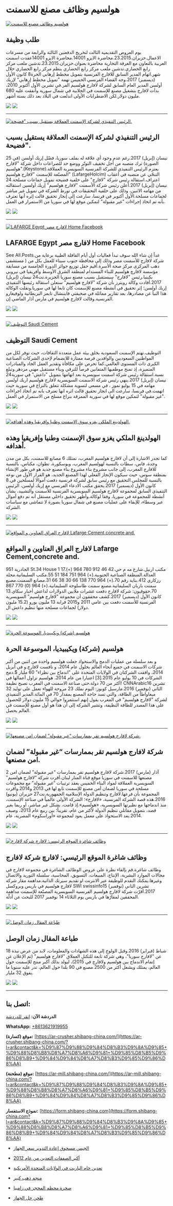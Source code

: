 # هولسيم وظائف مصنع للاسمنت

<a href="https://swt.shibang-china.com/?l=ar&img&k=%D9%87%D9%88%D9%84%D8%B3%D9%8A%D9%85+%D9%88%D8%B8%D8%A7%D8%A6%D9%81+%D9%85%D8%B5%D9%86%D8%B9+%D9%84%D9%84%D8%A7%D8%B3%D9%85%D9%86%D8%AA" target="_blank">![هولسيم وظائف مصنع للاسمنت](http://static.shibang-china.com/all-800x300/1379.jpg)</a>

## طلب وظيفة
يوم العروض التقديمية الثالث لتخريج الدفعتين الثالثة والرابعة من مسرعات الاعمال.حزيران.23.2015.محاضرة الايزو 14001.محاضرة الايزو 14001عقدت اسمنت العربية بالتعاون مع الغرفة التجارية محاضرة بعنوان.حزيران.23.2015.تدشين ملعب مركز رابغ الحضاري.تدشين ملعب مركز رابغ الحضاري ينظم مركز رابغ الحضاري خلال شهر.اتهام المدير السابق للافارج الفرنسية بتمويل مخطط إرهابي الحرة8 كانون الأول (ديسمبر) 2017.وجه القضاء الفرنسي الخميس تهمة &quot;تمويل مخطط إرهابي&quot; لإريك أولسن المدير العام السابق لشركة لافارج هولسيم الفر.في تشرين الأول أكتوبر 2010، بدأت لافارج بتشغيل مصنع للإسمنت في الجلابية في شمال سورية وأنفقت عليه 680 مليون دولار.لكن الاضطرابات الأولى اندلعت في البلاد بعد ذلك بستة أشهر.


<a href="https://whatsapp.shibangsoft.com/WhatsApp.php" target="_blank" title="WhatsApp">![](http://static.shibang-china.com/icon/whatsapp.png)</a> <a href="https://swt.shibang-china.com/?l=ar&icon&k=%D9%87%D9%88%D9%84%D8%B3%D9%8A%D9%85+%D9%88%D8%B8%D8%A7%D8%A6%D9%81+%D9%85%D8%B5%D9%86%D8%B9+%D9%84%D9%84%D8%A7%D8%B3%D9%85%D9%86%D8%AA" target="_blank">![](http://static.shibang-china.com/icon/chat-ar.png)</a>

---

<a href="https://swt.shibang-china.com/?l=ar&img&k=%D9%87%D9%88%D9%84%D8%B3%D9%8A%D9%85+%D9%88%D8%B8%D8%A7%D8%A6%D9%81+%D9%85%D8%B5%D9%86%D8%B9+%D9%84%D9%84%D8%A7%D8%B3%D9%85%D9%86%D8%AA" target="_blank">![الرئيس التنفيذي لشركة الإسمنت العملاقة يستقيل بسبب &quot;فضيحة.](http://static.shibang-china.com/all-800x300/680.jpg)</a>

## الرئيس التنفيذي لشركة الإسمنت العملاقة يستقيل بسبب &quot;فضيحة.
25 نيسان (إبريل) 2017.رغم عدم وجود أي علاقة له بملف سوريا، فضّل إريك أولسن (في الصورة) ترك منصبه من أجل تخفيف التوتّر ووضع حد للصراعات داخل شركة &quot;لافارج هولسيم&quot;.(Keystone).يعتزم الرئيس التنفيذي للشركة الفرنسية السويسرية العملاقة المصنّعة للإسمنت &quot;لافارج هولسيم&quot; (LafargeHolcim) التنحّي عن منصبه في أعقاب اعتراف.استقالة رئيس شركة &quot;لافارج&quot; على خلفية فضيحة تمويل جماعات مسلحة.24 نيسان (إبريل) 2017.أعلن رئيس شركة الأسمنت &quot;لافارج هولسيم&quot; إريك أولسين استقالته من مهامه الاثنين، وذلك على خلفية التحقيقات في تورط الشركة في تمويل غير مباشر لجماعات مسلحة.الأول أكتوبر في فرنسا، سارعت إلى إنجاز تحقيق قالت إثره أنها تعترف بأنه تم اتخاذ إجراءات &quot;غير مقبولة&quot; لتمكين موقع لها في سوريا من الاستمرار في العمل.


<a href="https://whatsapp.shibangsoft.com/WhatsApp.php" target="_blank" title="WhatsApp">![](http://static.shibang-china.com/icon/whatsapp.png)</a> <a href="https://swt.shibang-china.com/?l=ar&icon&k=%D9%87%D9%88%D9%84%D8%B3%D9%8A%D9%85+%D9%88%D8%B8%D8%A7%D8%A6%D9%81+%D9%85%D8%B5%D9%86%D8%B9+%D9%84%D9%84%D8%A7%D8%B3%D9%85%D9%86%D8%AA" target="_blank">![](http://static.shibang-china.com/icon/chat-ar.png)</a>

---

<a href="https://swt.shibang-china.com/?l=ar&img&k=%D9%87%D9%88%D9%84%D8%B3%D9%8A%D9%85+%D9%88%D8%B8%D8%A7%D8%A6%D9%81+%D9%85%D8%B5%D9%86%D8%B9+%D9%84%D9%84%D8%A7%D8%B3%D9%85%D9%86%D8%AA" target="_blank">![LAFARGE Egypt لافارچ مصر Home Facebook](http://static.shibang-china.com/all-800x300/71.jpg)</a>

## LAFARGE Egypt لافارچ مصر Home Facebook
See All.Posts.غداً إن شاء الله سوف تبدأ فعاليات أول أيام القافلة الطبية برعاية من شركة لافارج للأسمنت مصر وذلك إلى محافظة جنوب سيناء للعمل بكل من ( مستشفى دهب المركزى مركز صحة الأسرة.أقيم حفل توزيع جوائز الدورة الخامسة من مسابقة مؤسسة لافارﭺ هولسيم للبناء المستدام لمنطقة الشرق الأوسط وأفريقيا فى نيروبي بكينيا.رئيس &quot;لافارج&quot; سيستقيل بسبب مصنع سوريا الجزيرة.نت24 نيسان (إبريل) 2017.أفادت وكالة رويترز بأن شركة &quot;لافارج هولسيم&quot; ستعلن استقالة رئيسها التنفيذي إريك أولسن؛ إثر تحقيق في أنشطة مصنع للإسمنت كان تابعا لها في سوريا.ونقلت الوكالة هذا النبأ عن مصادرها، بعد تقارير مماثلة في صحيفتي فايننشال تايمز البريطانية ولوفيغارو الفرنسية.وقالت لافارج هولسيم في مارس آذار الماضي إن.


<a href="https://whatsapp.shibangsoft.com/WhatsApp.php" target="_blank" title="WhatsApp">![](http://static.shibang-china.com/icon/whatsapp.png)</a> <a href="https://swt.shibang-china.com/?l=ar&icon&k=%D9%87%D9%88%D9%84%D8%B3%D9%8A%D9%85+%D9%88%D8%B8%D8%A7%D8%A6%D9%81+%D9%85%D8%B5%D9%86%D8%B9+%D9%84%D9%84%D8%A7%D8%B3%D9%85%D9%86%D8%AA" target="_blank">![](http://static.shibang-china.com/icon/chat-ar.png)</a>

---

<a href="https://swt.shibang-china.com/?l=ar&img&k=%D9%87%D9%88%D9%84%D8%B3%D9%8A%D9%85+%D9%88%D8%B8%D8%A7%D8%A6%D9%81+%D9%85%D8%B5%D9%86%D8%B9+%D9%84%D9%84%D8%A7%D8%B3%D9%85%D9%86%D8%AA" target="_blank">![التوظيف Saudi Cement](http://static.shibang-china.com/all-800x300/355.jpg)</a>

## التوظيف Saudi Cement
التوظيف.تهتم الإسمنت السعودية بخلق بيئة عمل متعددة الثقافات، حيث توفر لكل من المواطنين السعوديين والوافدين فرصة ممتازة للانضمام لإحدى الشركات الصناعية الكبرى ذات المستوى العالمي.كما تحرص على مكافأة وتقدير العمل الجاد والمبادرات المتميزة، إذ تمنح موظفيها المتفانين فرصاً للترقي وبناء مستقبل مهني مزدهر.وتبلغ نسبة.استقالة رئيس شركة اسمنت سويسرية بعد اتهامها بتمويل &quot;داعش&quot; في سورية24 نيسان (إبريل) 2017.ينهي رئيس شركة الاسمنت السويسرية لافارج هولسيم اريك اولسن مهامه في 15 يوليو تموز ، في مسعى لتسوية مشكلة تتعلق بالنزاع في سورية حيث اتهمت.في فرنسا، سارعت الى انجاز تحقيق قالت اثره انها تعترف بانه تم اتخاذ اجراءات &quot;غير مقبولة&quot; لتمكين موقع لها في سورية الممزقة بنزاع مسلح من الاستمرار في العمل.


<a href="https://whatsapp.shibangsoft.com/WhatsApp.php" target="_blank" title="WhatsApp">![](http://static.shibang-china.com/icon/whatsapp.png)</a> <a href="https://swt.shibang-china.com/?l=ar&icon&k=%D9%87%D9%88%D9%84%D8%B3%D9%8A%D9%85+%D9%88%D8%B8%D8%A7%D8%A6%D9%81+%D9%85%D8%B5%D9%86%D8%B9+%D9%84%D9%84%D8%A7%D8%B3%D9%85%D9%86%D8%AA" target="_blank">![](http://static.shibang-china.com/icon/chat-ar.png)</a>

---

<a href="https://swt.shibang-china.com/?l=ar&img&k=%D9%87%D9%88%D9%84%D8%B3%D9%8A%D9%85+%D9%88%D8%B8%D8%A7%D8%A6%D9%81+%D9%85%D8%B5%D9%86%D8%B9+%D9%84%D9%84%D8%A7%D8%B3%D9%85%D9%86%D8%AA" target="_blank">![الهولدينغ الملكي يغزو سوق الإسمنت وطنيا وإفريقيا وهذه أهدافه.](http://static.shibang-china.com/all-800x300/317.jpg)</a>

## الهولدينغ الملكي يغزو سوق الإسمنت وطنيا وإفريقيا وهذه أهدافه.
كما تجدر الاشارة إلى أن لافارج هولسيم المغرب، تمتلك 6 مصانع للاسمنت، بكل من مدن وجدة، فاس، سطات بالنسبة لهولسيم المغرب، وبوسكورة، تطوان، مكناس، بالنسبة للافارج المغرب، إلى جانب مشروع بناء مشروع بناء مصنع جديد هو في طور الإنشاء بمنطقة سوس، حيث سيكون الإنجاز الفعلي لهذا المصنع الجديد، هو القرار الأول من نوعه بالنسبة للمجلس.التحقيق مع رئيس سابق لشركة فرنسية دفعت أموالا لمسلحين في.8 كانون الأول (ديسمبر) 2017.يحقق مكتب الادعاء الفرنسي مع إريك أولسن، الرئيس التنفيذي السابق لمجموعة لافارج هولسيم السويسرية الفرنسية للأسمنت والتشييد، بشأن أنشطة للمجموعة في سوريا، وفقا لوكالة.وأظهر تحقيق داخلي مستقل أنه تم دفع أموال عبر وسطاء، للإبقاء على عمليات مصنع في شمال سوريا بصورة لا تتماشى مع سياسات الشركة.


<a href="https://whatsapp.shibangsoft.com/WhatsApp.php" target="_blank" title="WhatsApp">![](http://static.shibang-china.com/icon/whatsapp.png)</a> <a href="https://swt.shibang-china.com/?l=ar&icon&k=%D9%87%D9%88%D9%84%D8%B3%D9%8A%D9%85+%D9%88%D8%B8%D8%A7%D8%A6%D9%81+%D9%85%D8%B5%D9%86%D8%B9+%D9%84%D9%84%D8%A7%D8%B3%D9%85%D9%86%D8%AA" target="_blank">![](http://static.shibang-china.com/icon/chat-ar.png)</a>

---

<a href="https://swt.shibang-china.com/?l=ar&img&k=%D9%87%D9%88%D9%84%D8%B3%D9%8A%D9%85+%D9%88%D8%B8%D8%A7%D8%A6%D9%81+%D9%85%D8%B5%D9%86%D8%B9+%D9%84%D9%84%D8%A7%D8%B3%D9%85%D9%86%D8%AA" target="_blank">![لافارج العراق العناوین و المواقع Lafarge Cement,concrete and.](http://static.shibang-china.com/all-800x300/1096.jpg)</a>

## لافارج العراق العناوین و المواقع Lafarge Cement,concrete and.
الجادرية 951 St.34 House 1 17.(+) 964 780 912 46 42.مكتب اربيل.شارع مه م حي العدالة.المنطقة الصناعية الجنوبية.(+) 964 751 184 51 55.مكتب السليمانية.محلة رزكاري 412.بناية رقم 70.(+) 964 770 138 66 30 38 66 31.مصانع السمنت.مصنع سمنت بازيان السليمانية.مصنع سمنت طاسلوجة السليمانية.(+) 964 (0) 770 867 70.حقوقيون: شركة لافارج دفعت عشرات ملايين الدولارات لداعش أخبار سكاي.13 كانون الأول (ديسمبر) 2017.كشف محققون أن مجموعة &quot;لافارج هولسيم&quot; السويسرية الفرنسية للأسمنت دفعت بين عامي 2011 و2015 قرابة 13 مليون يورو (15.2 مليون دولار) لجماعات مسلحة منها تنظيم داعش ال.


<a href="https://whatsapp.shibangsoft.com/WhatsApp.php" target="_blank" title="WhatsApp">![](http://static.shibang-china.com/icon/whatsapp.png)</a> <a href="https://swt.shibang-china.com/?l=ar&icon&k=%D9%87%D9%88%D9%84%D8%B3%D9%8A%D9%85+%D9%88%D8%B8%D8%A7%D8%A6%D9%81+%D9%85%D8%B5%D9%86%D8%B9+%D9%84%D9%84%D8%A7%D8%B3%D9%85%D9%86%D8%AA" target="_blank">![](http://static.shibang-china.com/icon/chat-ar.png)</a>

---

<a href="https://swt.shibang-china.com/?l=ar&img&k=%D9%87%D9%88%D9%84%D8%B3%D9%8A%D9%85+%D9%88%D8%B8%D8%A7%D8%A6%D9%81+%D9%85%D8%B5%D9%86%D8%B9+%D9%84%D9%84%D8%A7%D8%B3%D9%85%D9%86%D8%AA" target="_blank">![هولسيم (شركة) ويكيبيديا، الموسوعة الحرة](http://static.shibang-china.com/all-800x300/1349.jpg)</a>

## هولسيم (شركة) ويكيبيديا، الموسوعة الحرة
و بعد سلسلة من عمليات الدمج والاستحواذ جعلت هولسيم واحدة من اثنين من أكبر شركات الاسمنت في جميع أنحاء العالم بحلول عام 2014، و نافست لافارج.و في أبريل 2014، وافقت الشركتان في الولايات المتحدة على &quot;اندماج بين نظراء&quot; 60 مليار $.دمج الشركات في 10 يوليو عام 2015.[3] اعتبارا من عام 2014، هولسيم تزاول أعمالها في أكثر من 70 دولة.حتى صناعة الاسمنت في المغرب تصبح نظيفة! CNNArabic16 تشرين الثاني (نوفمبر) 2016.مارسيل كوبوز: اليوم نملك 23 مروحة للهواء تعمل على توليد 32 ميغاواطاً من الطاقة، والتي تسد حاجة المصنع بمقدار 70 في المائة.المدير التنفيذي لشركة &quot;لافارج هولسيم&quot; في المغرب يقول إنهم استثمروا حوالي 15 مليون دولار للحصول على هذا المصدر للطاقة النظيفة، وتشير الشركة إلى أن هذا هو أول مصنع للإسمنت في العالم يحصل.


<a href="https://whatsapp.shibangsoft.com/WhatsApp.php" target="_blank" title="WhatsApp">![](http://static.shibang-china.com/icon/whatsapp.png)</a> <a href="https://swt.shibang-china.com/?l=ar&icon&k=%D9%87%D9%88%D9%84%D8%B3%D9%8A%D9%85+%D9%88%D8%B8%D8%A7%D8%A6%D9%81+%D9%85%D8%B5%D9%86%D8%B9+%D9%84%D9%84%D8%A7%D8%B3%D9%85%D9%86%D8%AA" target="_blank">![](http://static.shibang-china.com/icon/chat-ar.png)</a>

---

<a href="https://swt.shibang-china.com/?l=ar&img&k=%D9%87%D9%88%D9%84%D8%B3%D9%8A%D9%85+%D9%88%D8%B8%D8%A7%D8%A6%D9%81+%D9%85%D8%B5%D9%86%D8%B9+%D9%84%D9%84%D8%A7%D8%B3%D9%85%D9%86%D8%AA" target="_blank">![شركة لافارج هولسيم تقر بممارسات “غير مقبولة” لضمان امن مصنعها.](http://static.shibang-china.com/all-800x300/1519.jpg)</a>

## شركة لافارج هولسيم تقر بممارسات “غير مقبولة” لضمان امن مصنعها.
2 آذار (مارس) 2017.شركة لافارج هولسيم تقر بممارسات “غير مقبولة” لضمان امن مصنعها للاسمنت في سوريا موقع قناة المنار لبنان.أقرت شركة “لافارج هولسيم” السويسرية العملاقة لمواد البناء الخميس بعقد ترتيبات “غير مقبولة” مع مجموعات مسلحة في سوريا لضمان أمن مصنع للإسمنت تابع لها في 2013 و2014.واقرت المجموعة بأن فرعها.لافارج وتنظيم الدولة الإسلامية الجمهورية.نت27 حزيران (يونيو) 2016.هذه قصة الشركة الفرنسية، «لافارج»؛ الشركة الأولى عالمياً في صناعة الإسمنت، منذ اندماجها مع نظيرتها السويسرية، «هولسيم».إذ قامت، بشكل غير مباشر، أو ربما بغير قصد، بتمويل مقاتلي تنظيم الدولة لأكثر من عام، تقريباً؛ بين ربيع عام 2013، وصيف 2014.بعد الاستحواذ على معمل يعود لمجموعة «أوراسكوم» المصرية، عام.


<a href="https://whatsapp.shibangsoft.com/WhatsApp.php" target="_blank" title="WhatsApp">![](http://static.shibang-china.com/icon/whatsapp.png)</a> <a href="https://swt.shibang-china.com/?l=ar&icon&k=%D9%87%D9%88%D9%84%D8%B3%D9%8A%D9%85+%D9%88%D8%B8%D8%A7%D8%A6%D9%81+%D9%85%D8%B5%D9%86%D8%B9+%D9%84%D9%84%D8%A7%D8%B3%D9%85%D9%86%D8%AA" target="_blank">![](http://static.shibang-china.com/icon/chat-ar.png)</a>

---

<a href="https://swt.shibang-china.com/?l=ar&img&k=%D9%87%D9%88%D9%84%D8%B3%D9%8A%D9%85+%D9%88%D8%B8%D8%A7%D8%A6%D9%81+%D9%85%D8%B5%D9%86%D8%B9+%D9%84%D9%84%D8%A7%D8%B3%D9%85%D9%86%D8%AA" target="_blank">![وظائف شاغرة الموقع الرئيسي: لافارچ شركة لافارج](http://static.shibang-china.com/all-800x300/813.jpg)</a>

## وظائف شاغرة الموقع الرئيسي: لافارچ شركة لافارج
وظائف شاغرة.قم بإلقاء نظرة على عروض الوظائف الشاغرة في مجموعة لافارج في مجالات الموارد البشرية، الإنتاج، المبيعات، التسويق، المحاسبة، سلسلة التوريد والاتصال وغيرها.يمكنك التقدم للوظيفة عبر الانترنت او تقديم سيرتك الذاتية.مداهمة مقار شركة لافارج هولسيم في باريس وبروكسل SWI swissinfo15 تشرين الثاني (نوفمبر) 2017.أقرّت شركة لافارج هولسيم الفرنسية السويسرية المصنّعة للإسمنت مداهمة المحققين لمقارّها في باريس يوم الثلاثاء 14 نوفمبر 2017 للبحث عن أدلّة.


<a href="https://whatsapp.shibangsoft.com/WhatsApp.php" target="_blank" title="WhatsApp">![](http://static.shibang-china.com/icon/whatsapp.png)</a> <a href="https://swt.shibang-china.com/?l=ar&icon&k=%D9%87%D9%88%D9%84%D8%B3%D9%8A%D9%85+%D9%88%D8%B8%D8%A7%D8%A6%D9%81+%D9%85%D8%B5%D9%86%D8%B9+%D9%84%D9%84%D8%A7%D8%B3%D9%85%D9%86%D8%AA" target="_blank">![](http://static.shibang-china.com/icon/chat-ar.png)</a>

---

<a href="https://swt.shibang-china.com/?l=ar&img&k=%D9%87%D9%88%D9%84%D8%B3%D9%8A%D9%85+%D9%88%D8%B8%D8%A7%D8%A6%D9%81+%D9%85%D8%B5%D9%86%D8%B9+%D9%84%D9%84%D8%A7%D8%B3%D9%85%D9%86%D8%AA" target="_blank">![طباعة المقال زمان الوصل](http://static.shibang-china.com/all-800x300/27.jpg)</a>

## طباعة المقال زمان الوصل
18 شباط (فبراير) 2016.وقبل الولوج إلى هذه الشهادات والمعلومات، لابد من عرض نبذة عن &quot;لافارج سوريا&quot;، وهي شركة تابعة للتكتل العملاق &quot;لافارج هولسيم&quot; (تم الإعلان عن إتمام الاندماج بين هولسيم ولافارج في 2015)، ليولد بذلك أكبر منتج للإسمنت حول العالم، يمتلك ويشغل أكثر من 2500 مصنع في 90 بلدا حول العالم، تدر عليه سنويا ما يفوق 32 مليار.

<a href="https://whatsapp.shibangsoft.com/WhatsApp.php" target="_blank" title="WhatsApp">![](http://static.shibang-china.com/icon/whatsapp.png)</a> <a href="https://swt.shibang-china.com/?l=ar&icon&k=%D9%87%D9%88%D9%84%D8%B3%D9%8A%D9%85+%D9%88%D8%B8%D8%A7%D8%A6%D9%81+%D9%85%D8%B5%D9%86%D8%B9+%D9%84%D9%84%D8%A7%D8%B3%D9%85%D9%86%D8%AA" target="_blank">![](http://static.shibang-china.com/icon/chat-ar.png)</a>

---
## اتصل بنا:

**الدردشة الآن:** [انقر للدردشة](https://swt.shibang-china.com?l=ar&contact&k=%D9%87%D9%88%D9%84%D8%B3%D9%8A%D9%85+%D9%88%D8%B8%D8%A7%D8%A6%D9%81+%D9%85%D8%B5%D9%86%D8%B9+%D9%84%D9%84%D8%A7%D8%B3%D9%85%D9%86%D8%AA)

**WhatsApp:**  [+8613621919955](https://whatsapp.shibangsoft.com/WhatsApp.php)

**موقع (كسارة):** [https://ar-crusher.shibang-china.com/](https://ar-crusher.shibang-china.com/?l=ar&contact&k=%D9%87%D9%88%D9%84%D8%B3%D9%8A%D9%85+%D9%88%D8%B8%D8%A7%D8%A6%D9%81+%D9%85%D8%B5%D9%86%D8%B9+%D9%84%D9%84%D8%A7%D8%B3%D9%85%D9%86%D8%AA)

**موقع (مطحنة):** [https://ar-mill.shibang-china.com/](https://ar-mill.shibang-china.com/?l=ar&contact&k=%D9%87%D9%88%D9%84%D8%B3%D9%8A%D9%85+%D9%88%D8%B8%D8%A7%D8%A6%D9%81+%D9%85%D8%B5%D9%86%D8%B9+%D9%84%D9%84%D8%A7%D8%B3%D9%85%D9%86%D8%AA)

**نموذج الاستفسار:** [https://form.shibang-china.com](https://form.shibang-china.com?l=ar&contact&k=%D9%87%D9%88%D9%84%D8%B3%D9%8A%D9%85+%D9%88%D8%B8%D8%A7%D8%A6%D9%81+%D9%85%D8%B5%D9%86%D8%B9+%D9%84%D9%84%D8%A7%D8%B3%D9%85%D9%86%D8%AA)

* [الجبس مسحوق إعادة التدوير سعر الجهاز](../28/%D8%A7%D9%84%D8%AC%D8%A8%D8%B3%20%D9%85%D8%B3%D8%AD%D9%88%D9%82%20%D8%A5%D8%B9%D8%A7%D8%AF%D8%A9%20%D8%A7%D9%84%D8%AA%D8%AF%D9%88%D9%8A%D8%B1%20%D8%B3%D8%B9%D8%B1%20%D8%A7%D9%84%D8%AC%D9%87%D8%A7%D8%B2.md)

* [أكبر الصفقات التعدين من عام 2012](../28/%D8%A3%D9%83%D8%A8%D8%B1%20%D8%A7%D9%84%D8%B5%D9%81%D9%82%D8%A7%D8%AA%20%D8%A7%D9%84%D8%AA%D8%B9%D8%AF%D9%8A%D9%86%20%D9%85%D9%86%20%D8%B9%D8%A7%D9%85%202012.md)

* [تعدين خام الباريت في الولايات المتحدة الأمريكية](../28/%D8%AA%D8%B9%D8%AF%D9%8A%D9%86%20%D8%AE%D8%A7%D9%85%20%D8%A7%D9%84%D8%A8%D8%A7%D8%B1%D9%8A%D8%AA%20%D9%81%D9%8A%20%D8%A7%D9%84%D9%88%D9%84%D8%A7%D9%8A%D8%A7%D8%AA%20%D8%A7%D9%84%D9%85%D8%AA%D8%AD%D8%AF%D8%A9%20%D8%A7%D9%84%D8%A3%D9%85%D8%B1%D9%8A%D9%83%D9%8A%D8%A9.md)

* [منجم ذهب كبير](../29/%D9%85%D9%86%D8%AC%D9%85%20%D8%B0%D9%87%D8%A8%20%D9%83%D8%A8%D9%8A%D8%B1.md)

* [صخرة محطم المحجر في زامبيا](../30/%D8%B5%D8%AE%D8%B1%D8%A9%20%D9%85%D8%AD%D8%B7%D9%85%20%D8%A7%D9%84%D9%85%D8%AD%D8%AC%D8%B1%20%D9%81%D9%8A%20%D8%B2%D8%A7%D9%85%D8%A8%D9%8A%D8%A7.md)

* [طحن حل الجهاز](../27/%D8%B7%D8%AD%D9%86%20%D8%AD%D9%84%20%D8%A7%D9%84%D8%AC%D9%87%D8%A7%D8%B2.md)
